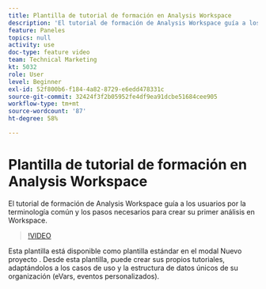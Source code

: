 ```yaml
---
title: Plantilla de tutorial de formación en Analysis Workspace
description: 'El tutorial de formación de Analysis Workspace guía a los usuarios por la terminología común y los pasos necesarios para crear su primer análisis en Workspace. '
feature: Paneles
topics: null
activity: use
doc-type: feature video
team: Technical Marketing
kt: 5032
role: User
level: Beginner
exl-id: 52f800b6-f184-4a82-8729-e6edd478331c
source-git-commit: 32424f3f2b05952fe4df9ea91dcbe51684cee905
workflow-type: tm+mt
source-wordcount: '87'
ht-degree: 58%

---
```


# Plantilla de tutorial de formación en Analysis Workspace

El tutorial de formación de Analysis Workspace guía a los usuarios por la terminología común y los pasos necesarios para crear su primer análisis en Workspace.

>[!VIDEO](https://video.tv.adobe.com/v/33773/?quality=12)

Esta plantilla está disponible como plantilla estándar en el modal Nuevo proyecto . Desde esta plantilla, puede crear sus propios tutoriales, adaptándolos a los casos de uso y la estructura de datos únicos de su organización (eVars, eventos personalizados).
